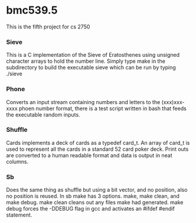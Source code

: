 # bmc539.5

This is the fifth project for cs 2750

### Sieve
This is a C implementation of the Sieve of Eratosthenes using unsigned character arrays to hold the number line. 
Simply type make in the subdirectory to build the executable sieve which can be run by typing ./sieve

### Phone
Converts an input stream containing numbers and letters to the (xxx)xxx-xxxx phoen number format, there is a test script
written in bash that feeds the executable random inputs. 

### Shuffle
Cards implements a deck of cards as a typedef card_t. An array of card_t is used to represent all the cards in a standard 52 card poker deck.
Print outs are converted to a human readable format and data is output in neat columns.

### Sb
Does the same thing as shuffle but using a bit vector, and no position, also no position is reused.
In sb make has 3 options. make, make clean, and make debug.
make clean cleans out any files make had generated.
make debug forces the -DDEBUG flag in gcc and activates an \#ifdef \#endif statement.
